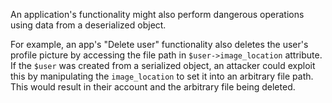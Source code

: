 An application's functionality might also perform dangerous operations using data from a deserialized object.

For example, an app's "Delete user" functionality also deletes the user's profile picture by accessing the file path in `$user->image_location` attribute. If the `$user` was created from a serialized object, an attacker could exploit this by manipulating the `image_location` to set it into an arbitrary file path. This would result in their account and the arbitrary file being deleted.